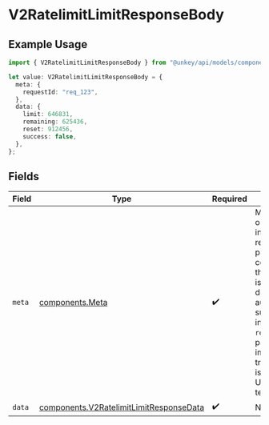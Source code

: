 # V2RatelimitLimitResponseBody

## Example Usage

```typescript
import { V2RatelimitLimitResponseBody } from "@unkey/api/models/components";

let value: V2RatelimitLimitResponseBody = {
  meta: {
    requestId: "req_123",
  },
  data: {
    limit: 646831,
    remaining: 625436,
    reset: 912456,
    success: false,
  },
};
```

## Fields

| Field                                                                                                                                                                                                                                                           | Type                                                                                                                                                                                                                                                            | Required                                                                                                                                                                                                                                                        | Description                                                                                                                                                                                                                                                     |
| --------------------------------------------------------------------------------------------------------------------------------------------------------------------------------------------------------------------------------------------------------------- | --------------------------------------------------------------------------------------------------------------------------------------------------------------------------------------------------------------------------------------------------------------- | --------------------------------------------------------------------------------------------------------------------------------------------------------------------------------------------------------------------------------------------------------------- | --------------------------------------------------------------------------------------------------------------------------------------------------------------------------------------------------------------------------------------------------------------- |
| `meta`                                                                                                                                                                                                                                                          | [components.Meta](../../models/components/meta.md)                                                                                                                                                                                                              | :heavy_check_mark:                                                                                                                                                                                                                                              | Metadata object included in every API response. This provides context about the request and is essential for debugging, audit trails, and support inquiries. The `requestId` is particularly important when troubleshooting issues with the Unkey support team. |
| `data`                                                                                                                                                                                                                                                          | [components.V2RatelimitLimitResponseData](../../models/components/v2ratelimitlimitresponsedata.md)                                                                                                                                                              | :heavy_check_mark:                                                                                                                                                                                                                                              | N/A                                                                                                                                                                                                                                                             |